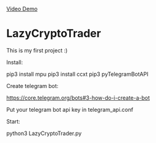 [Video Demo](https://github.com/idl921/LazyCryptoTrader/blob/master/First%20prototype/Video.mov)

# LazyCryptoTrader
This is my first project :)

Install:

pip3 install mpu
pip3 install ccxt
pip3 pyTelegramBotAPI

Create telegram bot:

https://core.telegram.org/bots#3-how-do-i-create-a-bot

Put your telegram bot api key in telegram_api.conf 

Start:

python3 LazyCryptoTrader.py
